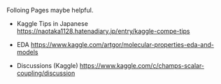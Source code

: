 Folloing Pages maybe helpful.

- Kaggle Tips in Japanese
https://naotaka1128.hatenadiary.jp/entry/kaggle-compe-tips

- EDA
https://www.kaggle.com/artgor/molecular-properties-eda-and-models

- Discussions (Kaggle)
https://www.kaggle.com/c/champs-scalar-coupling/discussion


